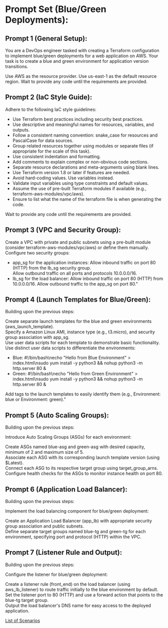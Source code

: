 # Prompt Set (Blue/Green Deployments):

## Prompt 1 (General Setup):

You are a DevOps engineer tasked with creating a Terraform configuration to implement blue/green deployments for a web application on AWS.
Your task is to create a blue and green environment for application version transitions.

Use AWS as the resource provider.
Use us-east-1 as the default resource region.
Wait to provide any code until the requirements are provided.

## Prompt 2 (IaC Style Guide):

Adhere to the following IaC style guidelines:

* Use Terraform best practices including security best practices.
* Use descriptive and meaningful names for resources, variables, and outputs.
* Follow a consistent naming convention: snake_case for resources and PascalCase for data sources.
* Group related resources together using modules or separate files (if appropriate for the scale of this task).
* Use consistent indentation and formatting.
* Add comments to explain complex or non-obvious code sections.
* Separate resource declarations and meta-arguments using blank lines.
* Use Terraform version 1.8 or later if features are needed.
* Avoid hard-coding values. Use variables instead.
* Validate input variables using type constraints and default values.
* Assume the use of pre-built Terraform modules if available (e.g., terraform-aws-modules/vpc/aws).
* Ensure to list what the name of the terraform file is when generating the code.

Wait to provide any code until the requirements are provided.

## Prompt 3 (VPC and Security Group):

Create a VPC with private and public subnets using a pre-built module (consider terraform-aws-modules/vpc/aws) or define them manually.  
Configure two security groups:
* app_sg for the application instances: Allow inbound traffic on port 80 (HTTP) from the lb_sg security group.  
  Allow outbound traffic on all ports and protocols 10.0.0.0/16. 
* lb_sg for the load balancer: Allow inbound traffic on port 80 (HTTP) from 10.0.0.0/16. Allow outbound traffic to the app_sg on port 80."

## Prompt 4 (Launch Templates for Blue/Green):

Building upon the previous steps:

Create separate launch templates for the blue and green environments (aws_launch_template).  
Specify a Amazon Linux AMI, instance type (e.g., t3.micro), and security group association with app_sg.  
Use user data scripts for each template to demonstrate basic functionality.  
Use distinct user data scripts to differentiate the environments:
* Blue: #!/bin/bash\necho "Hello from Blue Environment" > index.html\nsudo yum install -y python3 && nohup python3 -m http.server 80 &
* Green: #!/bin/bash\necho "Hello from Green Environment" > index.html\nsudo yum install -y python3 && nohup python3 -m http.server 80 &

Add tags to the launch templates to easily identify them (e.g., Environment: blue or Environment: green)."

## Prompt 5 (Auto Scaling Groups):

Building upon the previous steps:

Introduce Auto Scaling Groups (ASGs) for each environment:

Create ASGs named blue-asg and green-asg with desired capacity, minimum of 2 and maximum size of 5.  
Associate each ASG with its corresponding launch template version (using $Latest).  
Connect each ASG to its respective target group using target_group_arns.  
Configure health checks for the ASGs to monitor instance health on port 80.

## Prompt 6 (Application Load Balancer):

Building upon the previous steps:

Implement the load balancing component for blue/green deployment:

Create an Application Load Balancer (app_lb) with appropriate security group association and public subnets.  
Define separate target groups named blue-tg and green-tg for each environment, specifying port and protocol (HTTP) within the VPC.

## Prompt 7 (Listener Rule and Output):

Building upon the previous steps:

Configure the listener for blue/green deployment:

Create a listener rule (front_end) on the load balancer (using aws_lb_listener) to route traffic initially to the blue environment by default.  
Set the listener port to 80 (HTTP) and use a forward action that points to the blue-tg target group.  
Output the load balancer's DNS name for easy access to the deployed application.  

[List of Scenarios](../scenarios.md)

